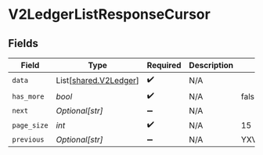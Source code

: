 # V2LedgerListResponseCursor


## Fields

| Field                                                    | Type                                                     | Required                                                 | Description                                              | Example                                                  |
| -------------------------------------------------------- | -------------------------------------------------------- | -------------------------------------------------------- | -------------------------------------------------------- | -------------------------------------------------------- |
| `data`                                                   | List[[shared.V2Ledger](../../models/shared/v2ledger.md)] | :heavy_check_mark:                                       | N/A                                                      |                                                          |
| `has_more`                                               | *bool*                                                   | :heavy_check_mark:                                       | N/A                                                      | false                                                    |
| `next`                                                   | *Optional[str]*                                          | :heavy_minus_sign:                                       | N/A                                                      |                                                          |
| `page_size`                                              | *int*                                                    | :heavy_check_mark:                                       | N/A                                                      | 15                                                       |
| `previous`                                               | *Optional[str]*                                          | :heavy_minus_sign:                                       | N/A                                                      | YXVsdCBhbmQgYSBtYXhpbXVtIG1heF9yZXN1bHRzLol=             |